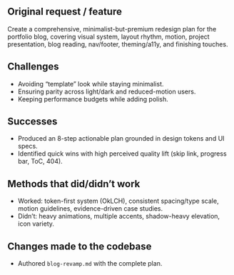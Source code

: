 ## Original request / feature

Create a comprehensive, minimalist-but-premium redesign plan for the portfolio blog, covering visual system, layout rhythm, motion, project presentation, blog reading, nav/footer, theming/a11y, and finishing touches.

## Challenges

- Avoiding “template” look while staying minimalist.
- Ensuring parity across light/dark and reduced-motion users.
- Keeping performance budgets while adding polish.

## Successes

- Produced an 8-step actionable plan grounded in design tokens and UI specs.
- Identified quick wins with high perceived quality lift (skip link, progress bar, ToC, 404).

## Methods that did/didn’t work

- Worked: token-first system (OkLCH), consistent spacing/type scale, motion guidelines, evidence-driven case studies.
- Didn’t: heavy animations, multiple accents, shadow-heavy elevation, icon variety.

## Changes made to the codebase

- Authored `blog-revamp.md` with the complete plan.
